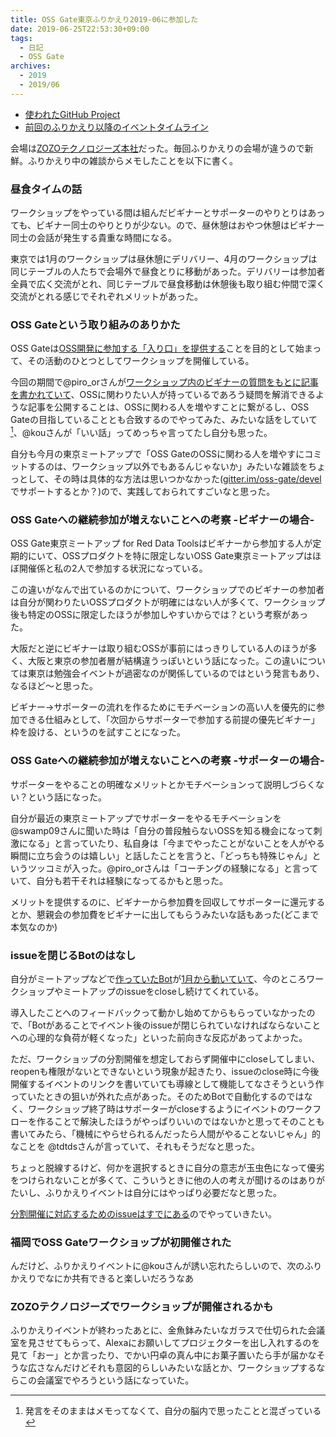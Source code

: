 ```yaml
---
title: OSS Gate東京ふりかえり2019-06に参加した
date: 2019-06-25T22:53:30+09:00
tags:
  - 日記
  - OSS Gate
archives:
  - 2019
  - 2019/06
---
```


- [使われたGitHub Project](https://github.com/oss-gate/retrospective/projects/8)
- [前回のふりかえり以降のイベントタイムライン](https://github.com/oss-gate/retrospective/blob/master/2019-06/timeline.md)

会場は[ZOZOテクノロジーズ本社](https://tech.zozo.com/access/#aoyama)だった。毎回ふりかえりの会場が違うので新鮮。ふりかえり中の雑談からメモしたことを以下に書く。

### 昼食タイムの話

ワークショップをやっている間は組んだビギナーとサポーターのやりとりはあっても、ビギナー同士のやりとりが少ない。ので、昼休憩はおやつ休憩はビギナー同士の会話が発生する貴重な時間になる。

東京では1月のワークショップは昼休憩にデリバリー、4月のワークショップは同じテーブルの人たちで会場外で昼食とりに移動があった。デリバリーは参加者全員で広く交流がとれ、同じテーブルで昼食移動は休憩後も取り組む仲間で深く交流がとれる感じでそれぞれメリットがあった。

### OSS Gateという取り組みのありかた

OSS Gateは[OSS開発に参加する「入り口」を提供する](https://oss-gate.github.io/about/)ことを目的として始まって、その活動のひとつとしてワークショップを開催している。

今回の期間で@piro_orさんが[ワークショップ内のビギナーの質問をもとに記事を書かれていて](https://github.com/oss-gate/retrospective/blob/master/2019-06/timeline.md#2019-06-18-oss-gate%E3%83%AF%E3%83%BC%E3%82%AF%E3%82%B7%E3%83%A7%E3%83%83%E3%83%97%E3%81%AB%E9%96%A2%E3%81%99%E3%82%8B%E8%A8%98%E4%BA%8B%E3%81%AE%E5%85%AC%E9%96%8B)、OSSに関わりたい人が持っているであろう疑問を解消できるような記事を公開することは、OSSに関わる人を増やすことに繋がるし、OSS Gateの目指していることとも合致するのでやってみた、みたいな話をしていて[^正確でない]、@kouさんが「いい話」ってめっちゃ言ってたし自分も思った。

[^正確でない]:発言をそのままはメモってなくて、自分の脳内で思ったことと混ざっている

自分も今月の東京ミートアップで「OSS GateのOSSに関わる人を増やすにコミットするのは、ワークショップ以外でもあるんじゃないか」みたいな雑談をちょっとして、その時は具体的な方法は思いつかなかった([gitter.im/oss-gate/devel](https://gitter.im/oss-gate/devel)でサポートするとか？)ので、実践しておられてすごいなと思った。

### OSS Gateへの継続参加が増えないことへの考察 -ビギナーの場合-

OSS Gate東京ミートアップ for Red Data Toolsはビギナーから参加する人が定期的にいて、OSSプロダクトを特に限定しないOSS Gate東京ミートアップはほぼ開催係と私の2人で参加する状況になっている。

この違いがなんで出ているのかについて、ワークショップでのビギナーの参加者は自分が関わりたいOSSプロダクトが明確にはない人が多くて、ワークショップ後も特定のOSSに限定したほうが参加しやすいからでは？という考察があった。

大阪だと逆にビギナーは取り組むOSSが事前にはっきりしている人のほうが多く、大阪と東京の参加者層が結構違うっぽいという話になった。この違いについては東京は勉強会イベントが過密なのが関係しているのではという発言もあり、なるほど〜と思った。

ビギナー→サポーターの流れを作るためにモチベーションの高い人を優先的に参加できる仕組みとして、「次回からサポーターで参加する前提の優先ビギナー」枠を設ける、というのを試すことになった。

### OSS Gateへの継続参加が増えないことへの考察 -サポーターの場合-

サポーターをやることの明確なメリットとかモチベーションって説明しづらくない？という話になった。

自分が最近の東京ミートアップでサポーターをやるモチベーションを@swamp09さんに聞いた時は「自分の普段触らないOSSを知る機会になって刺激になる」と言っていたり、私自身は「今までやったことがないことを人がやる瞬間に立ち会うのは嬉しい」と話したことを言うと、「どっちも特殊じゃん」というツッコミが入った。@piro_orさんは「コーチングの経験になる」と言っていて、自分も若干それは経験になってるかもと思った。

メリットを提供するのに、ビギナーから参加費を回収してサポーターに還元するとか、懇親会の参加費をビギナーに出してもらうみたいな話もあった(どこまで本気なのか)

### issueを閉じるBotのはなし

自分がミートアップなどで[作っていたBot](https://github.com/oss-gate/issue-cleaner)が[1月から動いていて](https://gitter.im/oss-gate/general?at=5c46e95635350772cf6e9039)、今のところワークショップやミートアップのissueをcloseし続けてくれている。

導入したことへのフィードバックって動かし始めてからもらっていなかったので、「Botがあることでイベント後のissueが閉じられていなければならないことへの心理的な負荷が軽くなった」といった前向きな反応があってよかった。

ただ、ワークショップの分割開催を想定しておらず開催中にcloseしてしまい、reopenも権限がないとできないという現象が起きたり、issueのclose時に今後開催するイベントのリンクを書いていても導線として機能してなさそうという作っていたときの狙いが外れた点があった。そのためBotで自動化するのではなく、ワークショップ終了時はサポーターがcloseするようにイベントのワークフローを作ることで解決したほうがやっぱりいいのではないかと思ってそのことも書いてみたら、「機械にやらせられるんだったら人間がやることないじゃん」的なことを @tdtdsさんが言っていて、それもそうだなと思った。

ちょっと脱線するけど、何かを選択するときに自分の意志が玉虫色になって優劣をつけられないことが多くて、こういうときに他の人の考えが聞けるのはありがたいし、ふりかえりイベントは自分にはやっぱり必要だなと思った。

[分割開催に対応するためのissueはすでにある](https://github.com/oss-gate/issue-cleaner/issues/11)のでやっていきたい。

### 福岡でOSS Gateワークショップが初開催された

んだけど、ふりかえりイベントに@kouさんが誘い忘れたらしいので、次のふりかえりでなにか共有できると楽しいだろうなあ

### ZOZOテクノロジーズでワークショップが開催されるかも

ふりかえりイベントが終わったあとに、金魚鉢みたいなガラスで仕切られた会議室を見させてもらって、Alexaにお願いしてプロジェクターを出し入れするのを見て「おー」とか言ったり、でかい円卓の真ん中にお菓子置いたら手が届かなそうな広さなんだけどそれも意図的らしいみたいな話とか、ワークショップするならこの会議室でやろうという話になっていた。
